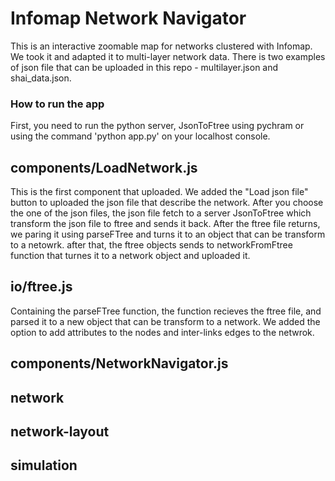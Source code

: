 # Infomap Network Navigator
This is an interactive zoomable map for networks clustered with Infomap. We took it and adapted it to multi-layer network data. There is two examples of json file that can be uploaded in this repo - multilayer.json and shai_data.json.

### How to run the app
First, you need to run the python server, JsonToFtree using pychram or using the command 'python app.py' on your localhost console. 

## components/LoadNetwork.js
This is the first component that uploaded. We added the "Load json file" button to uploaded the json file that describe the network. After you choose the one of the json files, the json file fetch to a server JsonToFtree which transform the json file to ftree and sends it back. After the ftree file returns, we paring it using parseFTree and turns it to an object that can be transform to a netowrk. after that, the ftree objects sends to networkFromFtree function that turnes it to a network object and uploaded it. 

## io/ftree.js
Containing the parseFTree function, the function recieves the ftree file, and parsed it to a new object that can be transform to a network. We added the option to add attributes to the nodes and inter-links edges to the netwrok.

## components/NetworkNavigator.js

## network

## network-layout

## simulation
